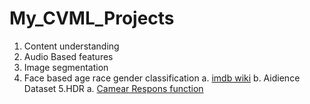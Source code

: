# My_CVML_Projects
1. Content understanding
2. Audio Based features
3. Image segmentation
4. Face based age race gender classification
  a. [imdb wiki](https://data.vision.ee.ethz.ch/cvl/rrothe/imdb-wiki/)
  b. Aidience Dataset
5.HDR
  a. [Camear Respons function](https://docs.google.com/document/d/13lXI9_n4DO9JHnHZViFc7ptMKP1IJkpncIDTJfS06po/edit)
  

